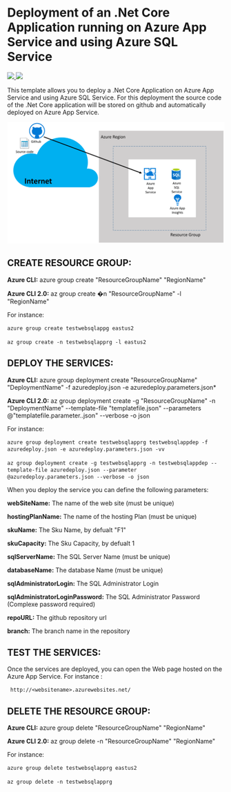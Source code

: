 # Deployment of an .Net Core Application running on Azure App Service and using Azure SQL Service 

<a href="https://portal.azure.com/#create/Microsoft.Template/uri/https%3A%2F%2Fraw.githubusercontent.com%2Fflecoqui%2FTestWebSqlApp%2Fmaster%2Fazuredeploy.json" target="_blank">
    <img src="http://azuredeploy.net/deploybutton.png"/>
</a>
<a href="http://armviz.io/#/?load=https%3A%2F%2Fraw.githubusercontent.com%2Fflecoqui%2FTestWebSqlApp%2Fmaster%2Fazuredeploy.json" target="_blank">
    <img src="http://armviz.io/visualizebutton.png"/>
</a>

This template allows you to deploy a .Net Core Application on Azure App Service and using Azure SQL Service.  For this deployment the source code of the .Net Core application will be stored on github and automatically deployed on Azure App Service.


![](https://raw.githubusercontent.com/flecoqui/TestWebSqlApp/master/Docs/1-architecture.png)



## CREATE RESOURCE GROUP:

**Azure CLI:** azure group create "ResourceGroupName" "RegionName"

**Azure CLI 2.0:** az group create �n "ResourceGroupName" -l "RegionName"

For instance:

    azure group create testwebsqlappg eastus2

    az group create -n testwebsqlapprg -l eastus2

## DEPLOY THE SERVICES:

**Azure CLI:** azure group deployment create "ResourceGroupName" "DeploymentName"  -f azuredeploy.json -e azuredeploy.parameters.json*

**Azure CLI 2.0:** az group deployment create -g "ResourceGroupName" -n "DeploymentName" --template-file "templatefile.json" --parameters @"templatefile.parameter..json"  --verbose -o json

For instance:

    azure group deployment create testwebsqlapprg testwebsqlappdep -f azuredeploy.json -e azuredeploy.parameters.json -vv

    az group deployment create -g testwebsqlapprg -n testwebsqlappdep --template-file azuredeploy.json --parameter @azuredeploy.parameters.json --verbose -o json


When you deploy the service you can define the following parameters:</p>
**webSiteName:**                    The name of the web site (must be unique) </p>
**hostingPlanName:**                The name of the hosting Plan (must be unique)</p>
**skuName:**                        The Sku Name, by defualt "F1"</p>
**skuCapacity:**                    The Sku Capacity, by defualt 1</p>
**sqlServerName:**                  The SQL Server Name (must be unique)</p>
**databaseName:**                   The database Name (must be unique)</p>
**sqlAdministratorLogin:**          The SQL Administrator Login</p>
**sqlAdministratorLoginPassword:**  The SQL Administrator Password (Complexe password required)</p>
**repoURL:**                        The github repository url</p>
**branch:**                         The branch name in the repository</p>

## TEST THE SERVICES:
Once the services are deployed, you can open the Web page hosted on the Azure App Service.
For instance :

     http://<websitename>.azurewebsites.net/
 
</p>


## DELETE THE RESOURCE GROUP:

**Azure CLI:** azure group delete "ResourceGroupName" "RegionName"

**Azure CLI 2.0:** az group delete -n "ResourceGroupName" "RegionName"

For instance:

    azure group delete testwebsqlapprg eastus2

    az group delete -n testwebsqlapprg 

